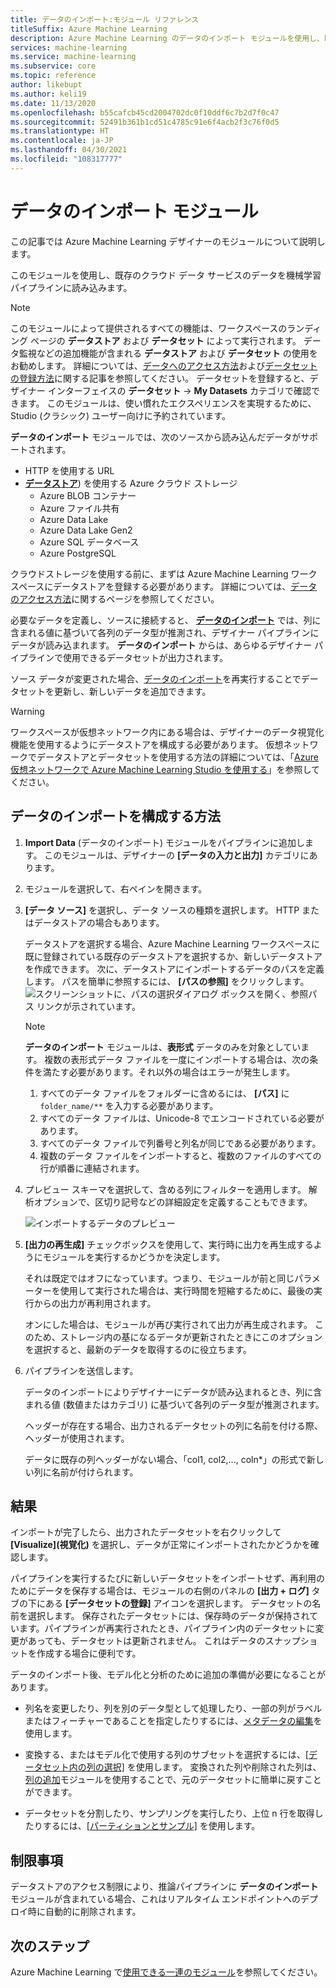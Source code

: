 ```yaml
---
title: データのインポート:モジュール リファレンス
titleSuffix: Azure Machine Learning
description: Azure Machine Learning のデータのインポート モジュールを使用し、既存のクラウド データ サービスのデータを機械学習パイプラインに読み込む方法を学習します。
services: machine-learning
ms.service: machine-learning
ms.subservice: core
ms.topic: reference
author: likebupt
ms.author: keli19
ms.date: 11/13/2020
ms.openlocfilehash: b55cafcb45cd2004702dc0f10ddf6c7b2d7f0c47
ms.sourcegitcommit: 52491b361b1cd51c4785c91e6f4acb2f3c76f0d5
ms.translationtype: HT
ms.contentlocale: ja-JP
ms.lasthandoff: 04/30/2021
ms.locfileid: "108317777"
---
```

# <a name="import-data-module"></a>データのインポート モジュール

この記事では Azure Machine Learning デザイナーのモジュールについて説明します。

このモジュールを使用し、既存のクラウド データ サービスのデータを機械学習パイプラインに読み込みます。 

> [!Note]
> このモジュールによって提供されるすべての機能は、ワークスペースのランディング ページの **データストア** および **データセット** によって実行されます。 データ監視などの追加機能が含まれる **データストア** および **データセット** の使用をお勧めします。 詳細については、[データへのアクセス方法](../how-to-access-data.md)および[データセットの登録方法](../how-to-create-register-datasets.md)に関する記事を参照してください。
> データセットを登録すると、デザイナー インターフェイスの **データセット** -> **My Datasets** カテゴリで確認できます。 このモジュールは、使い慣れたエクスペリエンスを実現するために、Studio (クラシック) ユーザー向けに予約されています。 
>

**データのインポート** モジュールでは、次のソースから読み込んだデータがサポートされます。

- HTTP を使用する URL
- [**データストア**](../how-to-access-data.md)) を使用する Azure クラウド ストレージ
    - Azure BLOB コンテナー
    - Azure ファイル共有
    - Azure Data Lake
    - Azure Data Lake Gen2
    - Azure SQL データベース
    - Azure PostgreSQL    

クラウドストレージを使用する前に、まずは Azure Machine Learning ワークスペースにデータストアを登録する必要があります。 詳細については、[データのアクセス方法](../how-to-access-data.md)に関するページを参照してください。 

必要なデータを定義し、ソースに接続すると、 **[データのインポート](./import-data.md)** では、列に含まれる値に基づいて各列のデータ型が推測され、デザイナー パイプラインにデータが読み込まれます。 **データのインポート** からは、あらゆるデザイナー パイプラインで使用できるデータセットが出力されます。

ソース データが変更された場合、[データのインポート](./import-data.md)を再実行することでデータセットを更新し、新しいデータを追加できます。

> [!WARNING]
> ワークスペースが仮想ネットワーク内にある場合は、デザイナーのデータ視覚化機能を使用するようにデータストアを構成する必要があります。 仮想ネットワークでデータストアとデータセットを使用する方法の詳細については、「[Azure 仮想ネットワークで Azure Machine Learning Studio を使用する](../how-to-enable-studio-virtual-network.md)」を参照してください。


## <a name="how-to-configure-import-data"></a>データのインポートを構成する方法

1. **Import Data** (データのインポート) モジュールをパイプラインに追加します。 このモジュールは、デザイナーの **[データの入力と出力]** カテゴリにあります。

1. モジュールを選択して、右ペインを開きます。

1. **[データ ソース]** を選択し、データ ソースの種類を選択します。 HTTP またはデータストアの場合もあります。

    データストアを選択する場合、Azure Machine Learning ワークスペースに既に登録されている既存のデータストアを選択するか、新しいデータストアを作成できます。 次に、データストアにインポートするデータのパスを定義します。 パスを簡単に参照するには、 **[パスの参照]** をクリックします。![スクリーンショットに、パスの選択ダイアログ ボックスを開く、参照パス リンクが示されています。](media/module/import-data-path.png)

    > [!NOTE]
    > **データのインポート** モジュールは、**表形式** データのみを対象としています。
    > 複数の表形式データ ファイルを一度にインポートする場合は、次の条件を満たす必要があります。それ以外の場合はエラーが発生します。
    > 1. すべてのデータ ファイルをフォルダーに含めるには、 **[パス]** に `folder_name/**` を入力する必要があります。
    > 2. すべてのデータ ファイルは、Unicode-8 でエンコードされている必要があります。
    > 3. すべてのデータ ファイルで列番号と列名が同じである必要があります。
    > 4. 複数のデータ ファイルをインポートすると、複数のファイルのすべての行が順番に連結されます。

1. プレビュー スキーマを選択して、含める列にフィルターを適用します。 解析オプションで、区切り記号などの詳細設定を定義することもできます。

    ![インポートするデータのプレビュー](media/module/import-data.png)

1. **[出力の再生成]** チェックボックスを使用して、実行時に出力を再生成するようにモジュールを実行するかどうかを決定します。 

    それは既定ではオフになっています。つまり、モジュールが前と同じパラメーターを使用して実行された場合は、実行時間を短縮するために、最後の実行からの出力が再利用されます。 

    オンにした場合は、モジュールが再び実行されて出力が再生成されます。 このため、ストレージ内の基になるデータが更新されたときにこのオプションを選択すると、最新のデータを取得するのに役立ちます。


1. パイプラインを送信します。

    データのインポートによりデザイナーにデータが読み込まれるとき、列に含まれる値 (数値またはカテゴリ) に基づいて各列のデータ型が推測されます。

    ヘッダーが存在する場合、出力されるデータセットの列に名前を付ける際、ヘッダーが使用されます。

    データに既存の列ヘッダーがない場合、「col1, col2,…, coln*」の形式で新しい列に名前が付けられます。

## <a name="results"></a>結果

インポートが完了したら、出力されたデータセットを右クリックして **[Visualize]\(視覚化\)** を選択し、データが正常にインポートされたかどうかを確認します。

パイプラインを実行するたびに新しいデータセットをインポートせず、再利用のためにデータを保存する場合は、モジュールの右側のパネルの **[出力 + ログ]** タブの下にある **[データセットの登録]** アイコンを選択します。 データセットの名前を選択します。 保存されたデータセットには、保存時のデータが保持されています。パイプラインが再実行されたとき、パイプライン内のデータセットに変更があっても、データセットは更新されません。 これはデータのスナップショットを作成する場合に便利です。

データのインポート後、モデル化と分析のために追加の準備が必要になることがあります。

- 列名を変更したり、列を別のデータ型として処理したり、一部の列がラベルまたはフィーチャーであることを指定したりするには、[メタデータの編集](./edit-metadata.md)を使用します。

- 変換する、またはモデル化で使用する列のサブセットを選択するには、[[データセット内の列の選択]](./select-columns-in-dataset.md) を使用します。 変換された列や削除された列は、[列の追加](./add-columns.md)モジュールを使用することで、元のデータセットに簡単に戻すことができます。  

- データセットを分割したり、サンプリングを実行したり、上位 n 行を取得したりするには、[[パーティションとサンプル]](./partition-and-sample.md) を使用します。

## <a name="limitations"></a>制限事項

データストアのアクセス制限により、推論パイプラインに **データのインポート** モジュールが含まれている場合、これはリアルタイム エンドポイントへのデプロイ時に自動的に削除されます。

## <a name="next-steps"></a>次のステップ

Azure Machine Learning で[使用できる一連のモジュール](module-reference.md)を参照してください。 
